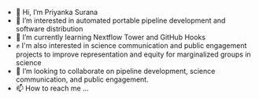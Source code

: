- 👋 Hi, I’m Priyanka Surana
- 👀 I’m interested in automated portable pipeline development and software distribution
- 🌱 I’m currently learning Nextflow Tower and GitHub Hooks
- :fist: I'm also interested in science communication and public engagement projects to improve representation and equity for marginalized groups in science
- 💞️ I’m looking to collaborate on pipeline development, science communication, and public engagement.
- 📫 How to reach me ...

<!---
priyanka-surana/priyanka-surana is a ✨ special ✨ repository because its `README.md` (this file) appears on your GitHub profile.
You can click the Preview link to take a look at your changes.
--->
